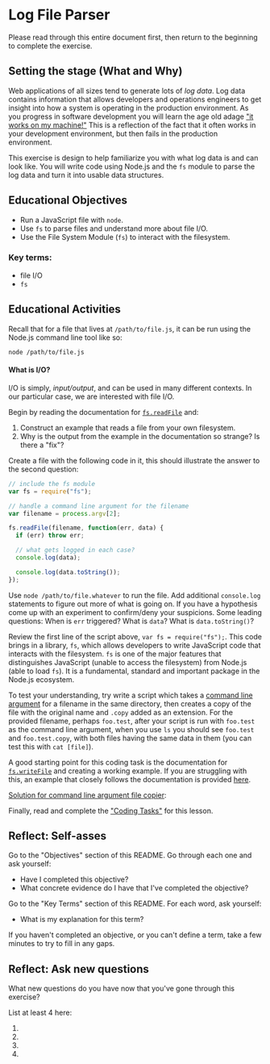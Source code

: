 # Log File Parser

Please read through this entire document first, then return to the beginning to complete the exercise.

## Setting the stage (What and Why)

Web applications of all sizes tend to generate lots of _log data_. Log data contains information that allows developers and operations engineers to get insight into how a system is operating in the production environment. As you progress in software development you will learn the age old adage ["it works on my machine!"](http://www.ademiller.com/blogs/tech/2008/06/it-works-on-my-machine-award/) This is a reflection of the fact that it often works in your development environment, but then fails in the production environment.

This exercise is design to help familiarize you with what log data is and can look like. You will write code using Node.js and the `fs` module to parse the log data and turn it into usable data structures.

## Educational Objectives

- Run a JavaScript file with `node`.
- Use `fs` to parse files and understand more about file I/O.
- Use the File System Module (`fs`) to interact with the filesystem.

### Key terms:

- file I/O
- `fs`

## Educational Activities

Recall that for a file that lives at `/path/to/file.js`, it can be run using the Node.js command line tool like so:

  ```
  node /path/to/file.js
  ```

#### What is I/O?

I/O is simply, _input/output_, and can be used in many different contexts. In our particular case, we are interested with file I/O.

Begin by reading the documentation for [`fs.readFile`](https://nodejs.org/api/fs.html#fs_fs_readfile_filename_options_callback) and:

  1. Construct an example that reads a file from your own filesystem.
  1. Why is the output from the example in the documentation so strange? Is there a "fix"?

Create a file with the following code in it, this should illustrate the answer to the second question:

  ```js
  // include the fs module
  var fs = require("fs");

  // handle a command line argument for the filename
  var filename = process.argv[2];

  fs.readFile(filename, function(err, data) {
    if (err) throw err;

    // what gets logged in each case?
    console.log(data);

    console.log(data.toString());
  }); 
  ```

Use `node /path/to/file.whatever` to run the file. Add additional `console.log` statements to figure out more of what is going on. If you have a hypothesis come up with an experiment to confirm/deny your suspicions. Some leading questions: When is `err` triggered? What is `data`? What is `data.toString()`?

Review the first line of the script above, `var fs = require("fs");`. This code brings in a library, `fs`, which allows developers to write JavaScript code that interacts with the filesystem. `fs` is one of the major features that distinguishes JavaScript (unable to access the filesystem) from Node.js (able to load `fs`). It is a fundamental, standard and important package in the Node.js ecosystem.

To test your understanding, try write a script which takes a [command line argument](http://stackoverflow.com/questions/4351521/how-to-pass-command-line-arguments-to-node-js) for a filename in the same directory, then creates a copy of the file with the original name and `.copy` added as an extension. For the provided filename, perhaps `foo.test`, after your script is run with `foo.test` as the command line argument, when you use `ls` you should see `foo.test` and `foo.test.copy`, with both files having the same data in them (you can test this with `cat [file]`).

A good starting point for this coding task is the documentation for [`fs.writeFile`](https://nodejs.org/api/fs.html#fs_fs_writefile_filename_data_options_callback) and creating a working example. If you are struggling with this, an example that closely follows the documentation is provided [here](fs_writeFile_example.js).

[Solution for command line argument file copier](file_copier_solution.js):

Finally, read and complete the ["Coding Tasks"](coding_tasks.md) for this lesson.

## Reflect: Self-asses

Go to the "Objectives" section of this README. Go through each one and ask yourself:

- Have I completed this objective?
- What concrete evidence do I have that I've completed the objective?

Go to the "Key Terms" section of this README. For each word, ask yourself:

- What is my explanation for this term?

If you haven't completed an objective, or you can't define a term, take a few minutes to try to fill in any gaps.

## Reflect: Ask new questions

What new questions do you have now that you've gone through this exercise?

List at least 4 here:

1. 
1. 
1. 
1. 